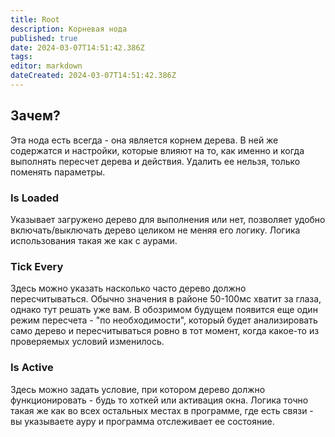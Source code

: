 ```yaml
---
title: Root
description: Корневая нода
published: true
date: 2024-03-07T14:51:42.386Z
tags: 
editor: markdown
dateCreated: 2024-03-07T14:51:42.386Z
---
```


## Зачем? 
Эта нода есть всегда - она является корнем дерева. В ней же содержатся и настройки, которые влияют на то, как именно и когда выполнять пересчет дерева и действия. Удалить ее нельзя, только поменять параметры.

### Is Loaded
Указывает загружено дерево для выполнения или нет, позволяет удобно включать/выключать дерево целиком не меняя его логику. Логика использования такая же как с аурами.

### Tick Every
Здесь можно указать насколько часто дерево должно пересчитываться. Обычно значения в районе 50-100мс хватит за глаза, однако тут решать уже вам. В обозримом будущем появится еще один режим пересчета - "по необходимости", который будет анализировать само дерево и пересчитываться ровно в тот момент, когда какое-то из проверяемых условий изменилось. 

### Is Active
Здесь можно задать условие, при котором дерево должно функционировать - будь то хоткей или активация окна. Логика точно такая же как во всех остальных местах в программе, где есть связи - вы указываете ауру и программа отслеживает ее состояние. 